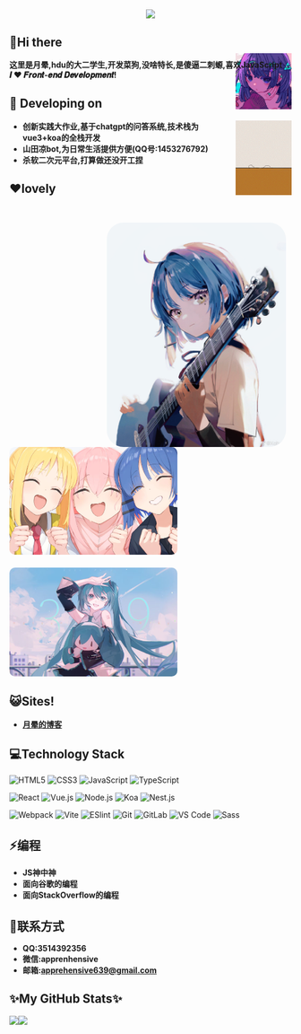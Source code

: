 <!-- [<div align=center style="margin-left:120px">![Typing SVG](https://readme-typing-svg.demolab.com?font=Fira+Code&weight=900&size=35&pause=1000&color=162C26&background=A76EFF00&width=435&lines=EXPLOSION!!!!!!)](https://git.io/typing-svg)</div> -->

<div align=center style="margin-left: 50px width: 435px; ">
<img align="center" width="435" src="https://readme-typing-svg.demolab.com?font=Fira+Code&weight=900&size=35&pause=1000&color=162C26&background=A76EFF00&width=435&lines=EXPLOSION!!!!!!" />
</div>

## 👋Hi there 

**这里是月晕,hdu的大二学生,开发菜狗,没啥特长,是傻逼二刺螈,喜欢JavaScript** <img align="right" src="aveter.png" style="height:100px;margin-top:-30px;" alt="suki" title="suki"  />   
**𝑰 ❤️ 𝑭𝒓𝒐𝒏𝒕-𝒆𝒏𝒅 𝑫𝒆𝒗𝒆𝒍𝒐𝒑𝒎𝒆𝒏𝒕!**
## 🔭 Developing on
<img align="right" src="./lovely.gif" style="width:100px" alt="suki" title="suki"  />  

- **创新实践大作业,基于chatgpt的问答系统,技术栈为vue3+koa的全栈开发**  
- **山田凉bot,为日常生活提供方便(QQ号:1453276792)**  
- **杀软二次元平台,打算做还没开工捏** 

## ❤️lovely
<img align="right" src="liang.jpg" style="height:400px;margin-top:30px;border-radius:30px;margin-right:10px" alt="suki" title="suki"  />
<img src="yaogun.jpg" style="width:300px;margin-top:0px;border-radius:10px;margin-right:10px" alt="suki" title="suki"  />
<img src="sukisuki.png" style="width:300px;margin-top:20px;border-radius:10px;margin-right:10px" alt="suki" title="suki"  />

## 😺Sites!
- **[月晕的博客](https://blog.apprehen.space)**

## 💻Technology Stack
![HTML5](https://img.shields.io/badge/-HTML5-%23E44D27?style=flat-square&logo=html5&logoColor=ffffff)
![CSS3](https://img.shields.io/badge/-CSS3-%231572B6?style=flat-square&logo=css3)
![JavaScript](https://img.shields.io/badge/-JavaScript-%23F7DF1C?style=flat-square&logo=javascript&logoColor=000000&labelColor=%23F7DF1C&color=%23FFCE5A)
![TypeScript](https://img.shields.io/badge/-TypeScript-007ACC?style=flat-square&logo=typescript&logoColor=white)

![React](https://img.shields.io/badge/-React-%23282C34?style=flat-square&logo=react)
![Vue.js](https://img.shields.io/badge/-Vue.js-%232c3e50?style=flat-square&logo=vuedotjs)
![Node.js](https://img.shields.io/badge/-Node.js-%234d5e30?style=flat-square&logo=Node.js)
![Koa](https://img.shields.io/badge/-Koa-%232c3e50?style=flat-square&logo=Koa)
![Nest.js](https://img.shields.io/badge/-Nestjs-%23E44D27?style=flat-square&logo=Nestjs)

![Webpack](https://img.shields.io/badge/-Webpack-%232C3A42?style=flat-square&logo=webpack)
![Vite](https://img.shields.io/badge/-Vite-%2300C7B7?style=flat-square&logo=Vite)
![ESlint](https://img.shields.io/badge/-ESLint-%234B32C3?style=flat-square&logo=eslint)
![Git](https://img.shields.io/badge/-Git-%23F05032?style=flat-square&logo=git&logoColor=%23ffffff)
![GitLab](https://img.shields.io/badge/-GitLab-FCA121?style=flat-square&logo=gitlab)
![VS Code](https://img.shields.io/badge/-VSCode-%23007ACC?style=flat-square&logo=visual-studio-code)
![Sass](https://img.shields.io/badge/-Sass-%23CC6699?style=flat-square&logo=sass&logoColor=ffffff)

## ⚡编程
- **JS神中神**  
- **面向谷歌的编程**  
- **面向StackOverflow的编程**

## 💬联系方式
- **QQ:3514392356**  
- **微信:apprenhensive**  
- **邮箱:apprehensive639@gmail.com** 

## ✨My GitHub Stats✨
<img align="" height="137px" src="https://github-readme-stats.vercel.app/api?username=apprehen&hide_title=true&hide_border=true&show_icons=true&include_all_commits=true&line_height=21&bg_color=0,EC6C6C,FFD479,FFFC79,73FA79&theme=graywhite&locale=cn" /><img align="" height="137px" src="https://github-readme-stats.vercel.app/api/top-langs/?username=apprehen&hide_title=true&hide_border=true&layout=compact&bg_color=0,73FA79,73FDFF,D783FF&theme=graywhite&locale=cn" />
